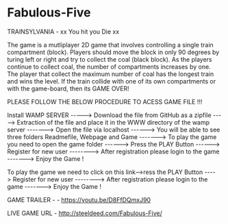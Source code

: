 # Fabulous-Five

TRAINSYLVANIA - xx You hit you Die xx

The game is a mutliplayer 2D game that involves controlling a single train compartment (block). Players should move the block in only 90 degrees by turing left or right and try to collect the coal (black block). As the players continue to collect coal, the number of compartments increases by one. The player that collect the maximum number of coal has the longest train and wins the level. If the train collide with one of its own compartments or with the game-board, then its GAME OVER!

PLEASE FOLLOW THE BELOW PROCEDURE TO ACESS GAME FILE !!!

Install WAMP SERVER -----> Download the file from GitHub as a zipfile -----> Extraction of the file and place it in the WWW directory of the wamp server ------->
Open the file via localhost ------> You will be able to see three folders Readmefile, Webpage and Game -------> To play the game you need to open the game folder ------> Press the PLAY Button ------> Register for new user --------> After registration please login to the game -------> Enjoy the Game !


To play the game we need to click on this link-->ress the PLAY Button ----> Register for new user --------> After registration please login to the game -------> Enjoy the Game !

GAME TRAILER - - https://youtu.be/D8FfDQmxJ90 

LIVE GAME URL - http://steeldeed.com/Fabulous-Five/
